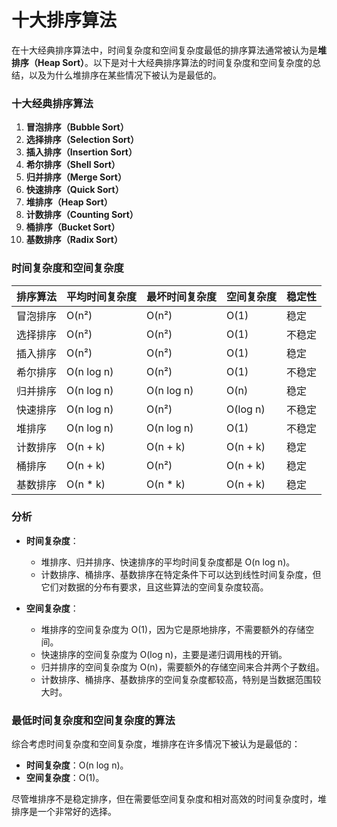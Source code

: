 # 十大排序算法

在十大经典排序算法中，时间复杂度和空间复杂度最低的排序算法通常被认为是**堆排序（Heap Sort）**。以下是对十大经典排序算法的时间复杂度和空间复杂度的总结，以及为什么堆排序在某些情况下被认为是最低的。

### 十大经典排序算法

1. **冒泡排序（Bubble Sort）**
2. **选择排序（Selection Sort）**
3. **插入排序（Insertion Sort）**
4. **希尔排序（Shell Sort）**
5. **归并排序（Merge Sort）**
6. **快速排序（Quick Sort）**
7. **堆排序（Heap Sort）**
8. **计数排序（Counting Sort）**
9. **桶排序（Bucket Sort）**
10. **基数排序（Radix Sort）**

### 时间复杂度和空间复杂度

| 排序算法 | 平均时间复杂度 | 最坏时间复杂度 | 空间复杂度 | 稳定性 |
| -------- | -------------- | -------------- | ---------- | ------ |
| 冒泡排序 | O(n²)          | O(n²)          | O(1)       | 稳定   |
| 选择排序 | O(n²)          | O(n²)          | O(1)       | 不稳定 |
| 插入排序 | O(n²)          | O(n²)          | O(1)       | 稳定   |
| 希尔排序 | O(n log n)     | O(n²)          | O(1)       | 不稳定 |
| 归并排序 | O(n log n)     | O(n log n)     | O(n)       | 稳定   |
| 快速排序 | O(n log n)     | O(n²)          | O(log n)   | 不稳定 |
| 堆排序   | O(n log n)     | O(n log n)     | O(1)       | 不稳定 |
| 计数排序 | O(n + k)       | O(n + k)       | O(n + k)   | 稳定   |
| 桶排序   | O(n + k)       | O(n²)          | O(n + k)   | 稳定   |
| 基数排序 | O(n * k)       | O(n * k)       | O(n + k)   | 稳定   |

### 分析

- **时间复杂度**：
  - 堆排序、归并排序、快速排序的平均时间复杂度都是 O(n log n)。
  - 计数排序、桶排序、基数排序在特定条件下可以达到线性时间复杂度，但它们对数据的分布有要求，且这些算法的空间复杂度较高。

- **空间复杂度**：
  - 堆排序的空间复杂度为 O(1)，因为它是原地排序，不需要额外的存储空间。
  - 快速排序的空间复杂度为 O(log n)，主要是递归调用栈的开销。
  - 归并排序的空间复杂度为 O(n)，需要额外的存储空间来合并两个子数组。
  - 计数排序、桶排序、基数排序的空间复杂度都较高，特别是当数据范围较大时。

### 最低时间复杂度和空间复杂度的算法

综合考虑时间复杂度和空间复杂度，堆排序在许多情况下被认为是最低的：
- **时间复杂度**：O(n log n)。
- **空间复杂度**：O(1)。

尽管堆排序不是稳定排序，但在需要低空间复杂度和相对高效的时间复杂度时，堆排序是一个非常好的选择。